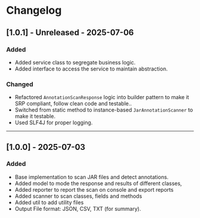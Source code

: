 # Changelog

## [1.0.1] - Unreleased - 2025-07-06

### Added
- Added service class to segregate business logic.
- Added interface to access the service to maintain abstraction.

### Changed
- Refactored `AnnotationScanResponse` logic into builder pattern to make it SRP compliant, follow clean code and testable..
- Switched from static method to instance-based `JarAnnotationScanner` to make it testable.
- Used SLF4J for proper logging.

---

## [1.0.0] - 2025-07-03

### Added
- Base implementation to scan JAR files and detect annotations.
- Added model to mode the response and results of different classes,
- Added reporter to report the scan on console and export reports
- Added scanner to scan classes, fields and methods
- Added util to add utility files
- Output File format: JSON, CSV, TXT (for summary).